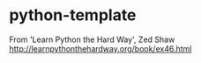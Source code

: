 # python-template

From 'Learn Python the Hard Way', Zed Shaw
http://learnpythonthehardway.org/book/ex46.html
